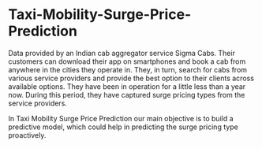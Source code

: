 # Taxi-Mobility-Surge-Price-Prediction
Data provided by an Indian cab aggregator service Sigma Cabs. Their customers can download their app on smartphones and book a cab from anywhere in the cities they operate in. They, in turn, search for cabs from various service providers and provide the best option to their clients across available options. They have been in operation for a little less than a year now. During this period, they have captured surge pricing types from the service providers.

In Taxi Mobility Surge Price Prediction our main objective is to build a predictive model, which could help in predicting the surge pricing type proactively.
